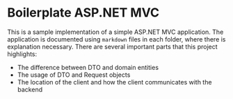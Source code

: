 # Boilerplate ASP.NET MVC
This is a sample implementation of a simple ASP.NET MVC application. The application is documented using `markdown` files in each folder, where there is explanation necessary. There are several important parts that this project highlights:

* The difference between DTO and domain entities
* The usage of DTO and Request objects
* The location of the client and how the client communicates with the backend
